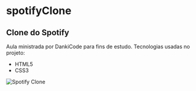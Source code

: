 # spotifyClone
## Clone do Spotify 
Aula ministrada por DankiCode para fins de estudo.
Tecnologias usadas no projeto:
* HTML5
* CSS3

![Spotify Clone](https://media-exp1.licdn.com/dms/image/C4E22AQGBdiVUIQ6HNg/feedshare-shrink_2048_1536/0/1628788426228?e=1635379200&v=beta&t=ra7l35amspZFGEoCyy6Z0Uugou8Lch997MUqJDtKJE8)
